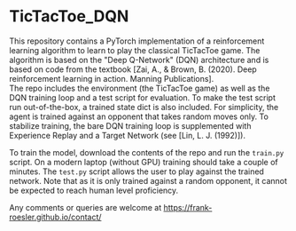 # TicTacToe_DQN
This repository contains a PyTorch implementation of a reinforcement learning algorithm to learn to play the classical TicTacToe game. The algorithm is based on the "Deep Q-Network" (DQN) architecture and is based on code from the textbook [Zai, A., & Brown, B. (2020). Deep reinforcement learning in action. Manning Publications].  
The repo includes the environment (the TicTacToe game) as well as the DQN training loop and a test script for evaluation. To make the test script run out-of-the-box, a trained state dict is also included. For simplicity, the agent is trained against an opponent that takes random moves only.
To stabilize training, the bare DQN training loop is supplemented with Experience Replay and a Target Network (see [Lin, L. J. (1992)]).

To train the model, download the contents of the repo and run the `train.py` script. On a modern laptop (without GPU) training should take a couple of minutes. The `test.py` script allows the user to play against the trained network. Note that as it is only trained against a random opponent, it cannot be expected to reach human level proficiency.

Any comments or queries are welcome at https://frank-roesler.github.io/contact/
